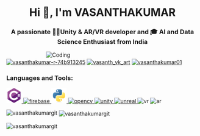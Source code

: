<h1 align="center">Hi 👋, I'm VASANTHAKUMAR</h1>
<h3 align="center">A passionate 👨‍💻Unity & AR/VR developer and 🎓 AI and Data Science Enthusiast from India</h3>
<img align="right" alt="Coding" width="400" src="https://www.easternts.com/wp-content/uploads/2023/01/05Techfix-illo-superJumbo.gif">

<p align="left">
<a href="https://linkedin.com/in/vasanthakumar-r-74b913245" target="blank"><img align="center" src="https://raw.githubusercontent.com/rahuldkjain/github-profile-readme-generator/master/src/images/icons/Social/linked-in-alt.svg" alt="vasanthakumar-r-74b913245" height="30" width="40" /></a>
<a href="https://instagram.com/vasanth_vk_art" target="blank"><img align="center" src="https://raw.githubusercontent.com/rahuldkjain/github-profile-readme-generator/master/src/images/icons/Social/instagram.svg" alt="vasanth_vk_art" height="30" width="40" /></a>
<a href="https://www.leetcode.com/vasanthakumar01" target="blank"><img align="center" src="https://raw.githubusercontent.com/rahuldkjain/github-profile-readme-generator/master/src/images/icons/Social/leet-code.svg" alt="vasanthakumar01" height="30" width="40" /></a>
</p>

<h3 align="left">Languages and Tools:</h3>
<p align="left"> 
<a href="https://www.cprogramming.com/" target="_blank" rel="noreferrer"> <img src="https://raw.githubusercontent.com/devicons/devicon/master/icons/csharp/csharp-original.svg" alt="csharp" width="40" height="40"/> </a> 
<a href="https://firebase.google.com/" target="_blank" rel="noreferrer"> <img src="https://www.vectorlogo.zone/logos/firebase/firebase-icon.svg" alt="firebase" width="40" height="40"/> </a> 
<a href="https://www.python.org" target="_blank" rel="noreferrer"> <img src="https://raw.githubusercontent.com/devicons/devicon/master/icons/python/python-original.svg" alt="python" width="40" height="40"/> </a> 
<a href="https://opencv.org/" target="_blank" rel="noreferrer"> <img src="https://www.vectorlogo.zone/logos/opencv/opencv-icon.svg" alt="opencv" width="40" height="40"/> </a> 
<a href="https://unity.com/" target="_blank" rel="noreferrer"> <img src="https://www.vectorlogo.zone/logos/unity3d/unity3d-icon.svg" alt="unity" width="40" height="40"/> </a> 
<a href="https://unrealengine.com/" target="_blank" rel="noreferrer"> <img src="https://raw.githubusercontent.com/kenangundogan/fontisto/036b7eca71aab1bef8e6a0518f7329f13ed62f6b/icons/svg/brand/unreal-engine.svg" alt="unreal" width="40" height="40"/> </a> 
<img src="https://img.icons8.com/color/48/000000/virtual-reality.png" alt="vr" width="40" height="40"/> 
<img src="https://img.icons8.com/color/48/000000/augmented-reality.png" alt="ar" width="40" height="40"/>
</p>

<p><img align="left" src="https://github-readme-stats.vercel.app/api/top-langs?username=vasanthakumargit&show_icons=true&locale=en&layout=compact" alt="vasanthakumargit" /></p>

<p>&nbsp;<img align="center" src="https://github-readme-stats.vercel.app/api?username=vasanthakumargit&show_icons=true&locale=en" alt="vasanthakumargit" /></p>

<p><img align="center" src="https://github-readme-streak-stats.herokuapp.com/?user=vasanthakumargit&" alt="vasanthakumargit" /></p>
